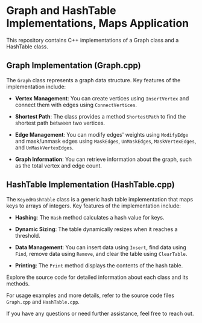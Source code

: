 # Graph and HashTable Implementations, Maps Application

This repository contains C++ implementations of a Graph class and a HashTable class.

## Graph Implementation (Graph.cpp)

The `Graph` class represents a graph data structure. Key features of the implementation include:

- **Vertex Management**: You can create vertices using `InsertVertex` and connect them with edges using `ConnectVertices`.

- **Shortest Path**: The class provides a method `ShortestPath` to find the shortest path between two vertices.

- **Edge Management**: You can modify edges' weights using `ModifyEdge` and mask/unmask edges using `MaskEdges`, `UnMaskEdges`, `MaskVertexEdges`, and `UnMaskVertexEdges`.

- **Graph Information**: You can retrieve information about the graph, such as the total vertex and edge count.

## HashTable Implementation (HashTable.cpp)

The `KeyedHashTable` class is a generic hash table implementation that maps keys to arrays of integers. Key features of the implementation include:

- **Hashing**: The `Hash` method calculates a hash value for keys.

- **Dynamic Sizing**: The table dynamically resizes when it reaches a threshold.

- **Data Management**: You can insert data using `Insert`, find data using `Find`, remove data using `Remove`, and clear the table using `ClearTable`.

- **Printing**: The `Print` method displays the contents of the hash table.

Explore the source code for detailed information about each class and its methods.

For usage examples and more details, refer to the source code files `Graph.cpp` and `HashTable.cpp`.

If you have any questions or need further assistance, feel free to reach out.
